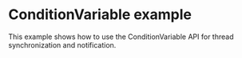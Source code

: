 # ConditionVariable example

This example shows how to use the ConditionVariable API for thread synchronization and notification.
